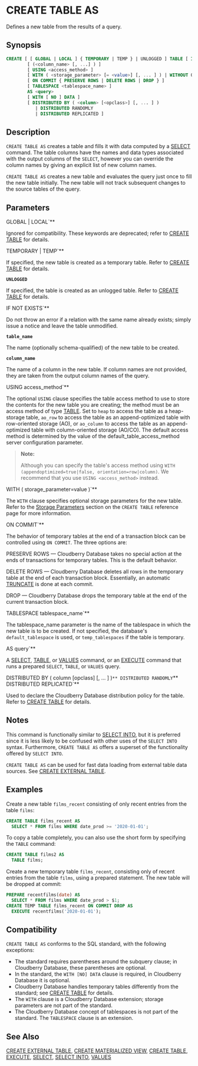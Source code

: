 # CREATE TABLE AS

Defines a new table from the results of a query.

## Synopsis

```sql
CREATE [ [ GLOBAL | LOCAL ] { TEMPORARY | TEMP } | UNLOGGED ] TABLE [ IF NOT EXISTS ] <table_name>
        [ (<column_name> [, ...] ) ]
        [ USING <access_method> ]
        [ WITH ( <storage_parameter> [= <value>] [, ... ] ) | WITHOUT OIDS ]
        [ ON COMMIT { PRESERVE ROWS | DELETE ROWS | DROP } ]
        [ TABLESPACE <tablespace_name> ]
        AS <query>
        [ WITH [ NO ] DATA ]
        [ DISTRIBUTED BY ( <column> [<opclass>] [, ... ] ) 
           | DISTRIBUTED RANDOMLY
           | DISTRIBUTED REPLICATED ]
```

## Description

`CREATE TABLE AS` creates a table and fills it with data computed by a [SELECT](/docs/sql-statements/sql-stmt-select.md) command. The table columns have the names and data types associated with the output columns of the `SELECT`, however you can override the column names by giving an explicit list of new column names.

`CREATE TABLE AS` creates a new table and evaluates the query just once to fill the new table initially. The new table will not track subsequent changes to the source tables of the query.

## Parameters

GLOBAL | LOCAL`**

Ignored for compatibility. These keywords are deprecated; refer to [CREATE TABLE](/docs/sql-statements/sql-stmt-create-table.md) for details.

TEMPORARY | TEMP`**

If specified, the new table is created as a temporary table. Refer to [CREATE TABLE](/docs/sql-statements/sql-stmt-create-table.md) for details.

**`UNLOGGED`**

If specified, the table is created as an unlogged table. Refer to [CREATE TABLE](/docs/sql-statements/sql-stmt-create-table.md) for details.

IF NOT EXISTS`**

Do not throw an error if a relation with the same name already exists; simply issue a notice and leave the table unmodified.

**`table_name`**

The name (optionally schema-qualified) of the new table to be created.

**`column_name`**

The name of a column in the new table. If column names are not provided, they are taken from the output column names of the query.

USING access_method`**

The optional `USING` clause specifies the table access method to use to store the contents for the new table you are creating; the method must be an access method of type [TABLE](/docs/sql-statements/sql-stmt-select.md#the-table-command). Set to `heap` to access the table as a heap-storage table, `ao_row` to access the table as an append-optimized table with row-oriented storage (AO), or `ao_column` to access the table as an append-optimized table with column-oriented storage (AO/CO). The default access method is determined by the value of the default_table_access_method server configuration parameter.

> **Note:**
>
> Although you can specify the table's access method using `WITH (appendoptimized=true|false, orientation=row|column)`. We recommend that you use `USING <access_method>` instead.

WITH ( storage_parameter=value )`**

The `WITH` clause specifies optional storage parameters for the new table. Refer to the [Storage Parameters](/docs/sql-statements/sql-stmt-create-table.md#storage-parameters) section on the `CREATE TABLE` reference page for more information.

ON COMMIT`**

The behavior of temporary tables at the end of a transaction block can be controlled using `ON COMMIT`. The three options are:

PRESERVE ROWS — Cloudberry Database takes no special action at the ends of transactions for temporary tables. This is the default behavior.

DELETE ROWS — Cloudberry Database deletes all rows in the temporary table at the end of each transaction block. Essentially, an automatic [TRUNCATE](/docs/sql-statements/sql-stmt-truncate.md) is done at each commit.

DROP — Cloudberry Database drops the temporary table at the end of the current transaction block.

TABLESPACE tablespace_name`**

The tablespace_name parameter is the name of the tablespace in which the new table is to be created. If not specified, the database's `default_tablespace` is used, or `temp_tablespaces` if the table is temporary.

AS query`**

A [SELECT](/docs/sql-statements/sql-stmt-select.md), [TABLE](/docs/sql-statements/sql-stmt-select.md#the-table-command), or [VALUES](/docs/sql-statements/sql-stmt-values.md) command, or an [EXECUTE](/docs/sql-statements/sql-stmt-execute.md) command that runs a prepared `SELECT`, `TABLE`, or `VALUES` query.

DISTRIBUTED BY ( column [opclass] [, ... ] )`**
DISTRIBUTED RANDOMLY`**
DISTRIBUTED REPLICATED`**

Used to declare the Cloudberry Database distribution policy for the table. Refer to [CREATE TABLE](/docs/sql-statements/sql-stmt-create-table.md) for details.

## Notes

This command is functionally similar to [SELECT INTO](/docs/sql-statements/sql-stmt-select-into.md), but it is preferred since it is less likely to be confused with other uses of the `SELECT INTO` syntax. Furthermore, `CREATE TABLE AS` offers a superset of the functionality offered by `SELECT INTO`.

`CREATE TABLE AS` can be used for fast data loading from external table data sources. See [CREATE EXTERNAL TABLE](/docs/sql-statements/sql-stmt-create-external-table.md).

## Examples

Create a new table `films_recent` consisting of only recent entries from the table `films`:

```sql
CREATE TABLE films_recent AS
  SELECT * FROM films WHERE date_prod >= '2020-01-01';
```

To copy a table completely, you can also use the short form by specifying the `TABLE` command:

```sql
CREATE TABLE films2 AS
  TABLE films;
```

Create a new temporary table `films_recent`, consisting only of recent entries from the table `films`, using a prepared statement. The new table will be dropped at commit:

```sql
PREPARE recentfilms(date) AS
  SELECT * FROM films WHERE date_prod > $1;
CREATE TEMP TABLE films_recent ON COMMIT DROP AS 
  EXECUTE recentfilms('2020-01-01');
```

## Compatibility

`CREATE TABLE AS` conforms to the SQL standard, with the following exceptions:

-   The standard requires parentheses around the subquery clause; in Cloudberry Database, these parentheses are optional.
-   In the standard, the `WITH [NO] DATA` clause is required, in Cloudberry Database it is optional.
-   Cloudberry Database handles temporary tables differently from the standard; see [CREATE TABLE](/docs/sql-statements/sql-stmt-create-table.md) for details.
-   The `WITH` clause is a Cloudberry Database extension; storage parameters are not part of the standard.
-   The Cloudberry Database concept of tablespaces is not part of the standard. The `TABLESPACE` clause is an extension.

## See Also

[CREATE EXTERNAL TABLE](/docs/sql-statements/sql-stmt-create-external-table.md), [CREATE MATERIALIZED VIEW](/docs/sql-statements/sql-stmt-create-materialized-view.md), [CREATE TABLE](/docs/sql-statements/sql-stmt-create-table.md), [EXECUTE](/docs/sql-statements/sql-stmt-execute.md), [SELECT](/docs/sql-statements/sql-stmt-select.md), [SELECT INTO](/docs/sql-statements/sql-stmt-select-into.md), [VALUES](/docs/sql-statements/sql-stmt-values.md)



